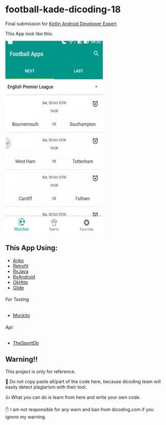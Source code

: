 # football-kade-dicoding-18

Final submission for [Kotlin Android Developer Expert](https://www.dicoding.com/academies/55)

This App look like this:

<img src="https://github.com/anhsbolic/football-kade-dicoding-18/blob/master/preview.gif" width="305" height="600" />

## This App Using:
  - [Anko](https://github.com/Kotlin/anko)
  - [Retrofit](https://square.github.io/retrofit/)
  - [RxJava](https://github.com/ReactiveX/RxJava)
  - [RxAndroid](https://github.com/ReactiveX/RxAndroid)
  - [OkHttp](https://square.github.io/okhttp/)
  - [Glide](https://github.com/bumptech/glide)

  ###### For Testing
  - [Mockito](https://github.com/mockito/mockito)
  
  ###### Api:
  - [TheSportDb](https://www.thesportsdb.com/)
  
  
## Warning!!
This project is only for reference.

:no_entry_sign: Do not copy paste all/part of the code here, because dicoding team will easily detect plagiarism with their tool.

:+1: What you can do is learn from here and write your own code.

:raised_hand: I am not responsible for any warn and ban from dicoding.com if you ignore my warning.

